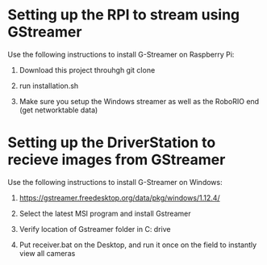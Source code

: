 # Setting up the RPI to stream using GStreamer

Use the following instructions to install G-Streamer on Raspberry Pi:

  1) Download this project throuhgh git clone
  
  2) run installation.sh
  
  3) Make sure you setup the Windows streamer as well as the RoboRIO end (get networktable data)
  
# Setting up the DriverStation to recieve images from GStreamer

Use the following instructions to install G-Streamer on Windows:

  1) https://gstreamer.freedesktop.org/data/pkg/windows/1.12.4/
  
  2) Select the latest MSI program and install Gstreamer
  
  3) Verify location of Gstreamer folder in C: drive
  
  4) Put receiver.bat on the Desktop, and run it once on the field to instantly view all cameras

